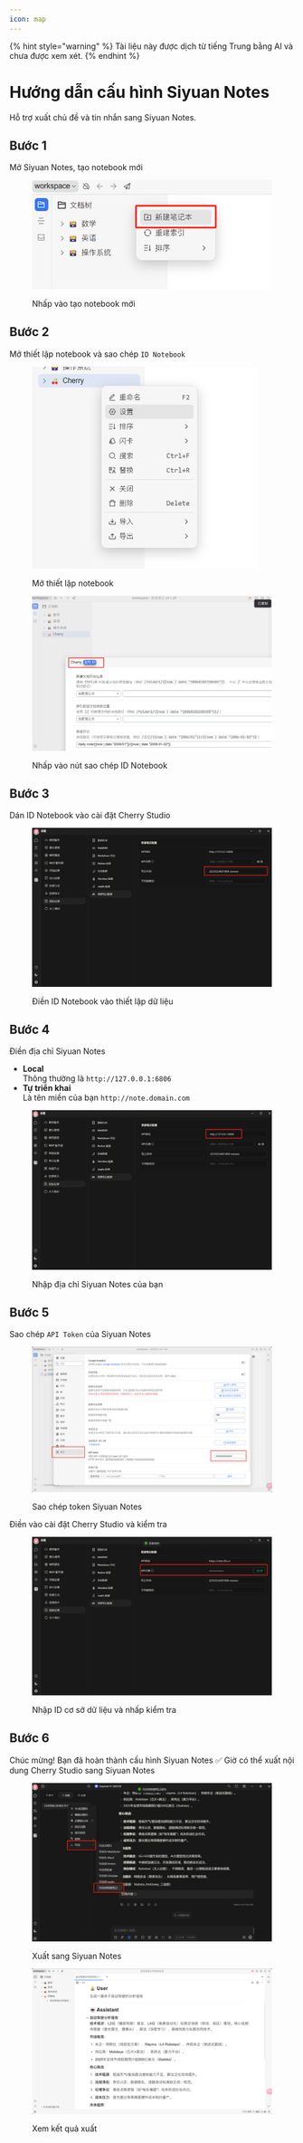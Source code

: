 ```yaml
---
icon: map
---
```


{% hint style="warning" %}
Tài liệu này được dịch từ tiếng Trung bằng AI và chưa được xem xét.
{% endhint %}

# Hướng dẫn cấu hình Siyuan Notes

Hỗ trợ xuất chủ đề và tin nhắn sang Siyuan Notes.

## Bước 1

Mở Siyuan Notes, tạo notebook mới

<figure><img src="../.gitbook/assets/siyuan-image-1.png" alt=""><figcaption><p>Nhấp vào tạo notebook mới</p></figcaption></figure>

## Bước 2

Mở thiết lập notebook và sao chép `ID Notebook`

<figure><img src="../.gitbook/assets/siyuan-image-2.png" alt="" width="400"><figcaption><p>Mở thiết lập notebook</p></figcaption></figure>

<figure><img src="../.gitbook/assets/siyuan-image-3.png" alt=""><figcaption><p>Nhấp vào nút sao chép ID Notebook</p></figcaption></figure>

## Bước 3

Dán ID Notebook vào cài đặt Cherry Studio

<figure><img src="../.gitbook/assets/siyuan-image-4.png" alt=""><figcaption><p>Điền ID Notebook vào thiết lập dữ liệu</p></figcaption></figure>

## Bước 4

Điền địa chỉ Siyuan Notes

* **Local**  
  Thông thường là `http://127.0.0.1:6806`
* **Tự triển khai**  
  Là tên miền của bạn `http://note.domain.com`

<figure><img src="../.gitbook/assets/siyuan-image-5.png" alt=""><figcaption><p>Nhập địa chỉ Siyuan Notes của bạn</p></figcaption></figure>

## Bước 5

Sao chép `API Token` của Siyuan Notes

<figure><img src="../.gitbook/assets/siyuan-image-6.png" alt=""><figcaption><p>Sao chép token Siyuan Notes</p></figcaption></figure>

Điền vào cài đặt Cherry Studio và kiểm tra

<figure><img src="../.gitbook/assets/siyuan-image-7.png" alt=""><figcaption><p>Nhập ID cơ sở dữ liệu và nhấp kiểm tra</p></figcaption></figure>

## Bước 6

Chúc mừng! Bạn đã hoàn thành cấu hình Siyuan Notes ✅ Giờ có thể xuất nội dung Cherry Studio sang Siyuan Notes

<figure><img src="../.gitbook/assets/siyuan-image-8.png" alt=""><figcaption><p>Xuất sang Siyuan Notes</p></figcaption></figure>

<figure><img src="../.gitbook/assets/siyuan-image-9.png" alt=""><figcaption><p>Xem kết quả xuất</p></figcaption></figure>